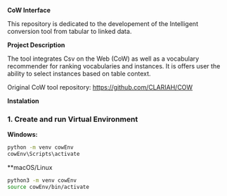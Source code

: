 **CoW Interface**

This repository is dedicated to the developement of the Intelligent conversion tool from tabular to linked data. 

**Project Description**

The tool integrates Csv on the Web (CoW) as well as a vocabulary recommender for ranking vocabularies and instances. It is offers user the ability to select instances based on table context.

Original CoW tool repository: https://github.com/CLARIAH/COW

**Instalation**

### 1. Create and run Virtual Environment

**Windows:**
```bash
python -m venv cowEnv
cowEnv\Scripts\activate
```

**macOS/Linux
```bash
python3 -m venv cowEnv
source cowEnv/bin/activate
```

